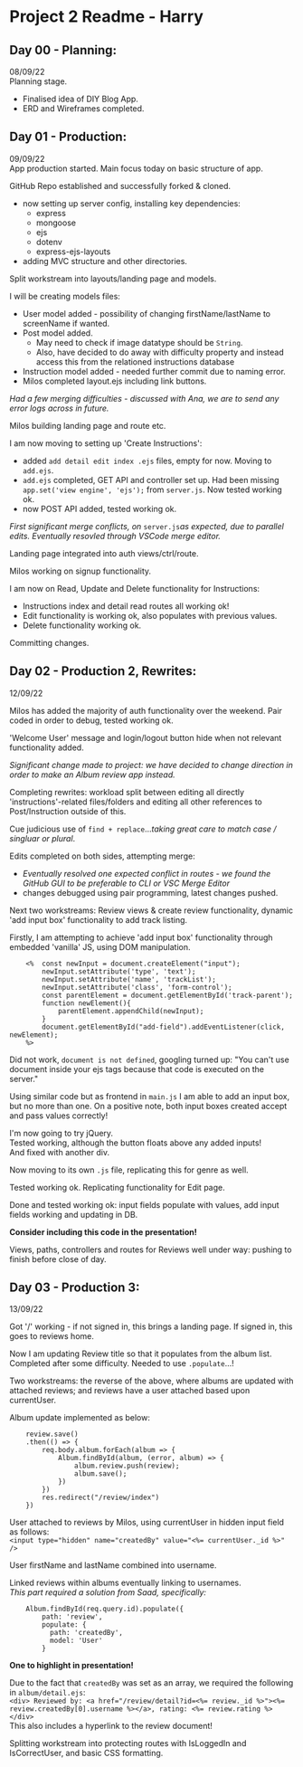 # Project 2 Readme - Harry      

## Day 00 - Planning:       
08/09/22        
Planning stage.     
- Finalised idea of DIY Blog App.       
- ERD and Wireframes completed.     

## Day 01 - Production:     
09/09/22        
App production started. Main focus today on basic structure of app.    

GitHub Repo established and successfully forked & cloned.              
- now setting up server config, installing key dependencies:        
    - express       
    - mongoose      
    - ejs   
    - dotenv        
    - express-ejs-layouts
- adding MVC structure and other directories.        

Split workstream into layouts/landing page and models.        

I will be creating models files:       
- User model added - possibility of changing firstName/lastName to screenName if wanted.        
- Post model added.      
    - May need to check if image datatype should be `String`.       
    - Also, have decided to do away with difficulty property and instead access this from the relationed instructions database      
- Instruction model added - needed further commit due to naming error.      
- Milos completed layout.ejs including link buttons.        

_Had a few merging difficulties - discussed with Ana, we are to send any error logs across in future._      

Milos building landing page and route etc.      

I am now moving to setting up 'Create Instructions':        
- added `add detail edit index .ejs` files, empty for now. Moving to `add.ejs`.     
- `add.ejs` completed, GET API and controller set up. Had been missing `app.set('view engine', 'ejs');` from `server.js`. Now tested working ok.        
- now POST API added, tested working ok.        

_First significant merge conflicts, on_ `server.js`_as expected, due to parallel edits. Eventually resovled through VSCode merge editor._       

Landing page integrated into auth views/ctrl/route.     

Milos working on signup functionality.      

I am now on Read, Update and Delete functionality for Instructions:         
- Instructions index and detail read routes all working ok!     
- Edit functionality is working ok, also populates with previous values.        
- Delete functionality working ok.      

Committing changes.     

## Day 02 - Production 2, Rewrites:              
12/09/22        

Milos has added the majority of auth functionality over the weekend. Pair coded in order to debug, tested working ok.       

'Welcome User' message and login/logout button hide when not relevant functionality added.      

_Significant change made to project: we have decided to change direction in order to make an Album review app instead._     

Completing rewrites: workload split between editing all directly 'instructions'-related files/folders and editing all other references to Post/Instruction outside of this.     

Cue judicious use of `find + replace`..._taking great care to match case / singluar or plural_.     

Edits completed on both sides, attempting merge:        
- _Eventually resolved one expected conflict in routes - we found the GitHub GUI to be preferable to CLI or VSC Merge Editor_       
- changes debugged using pair programming, latest changes pushed.       

Next two workstreams: Review views & create review functionality, dynamic 'add input box' functionality to add track listing.       

Firstly, I am attempting to achieve 'add input box' functionality through embedded 'vanilla' JS, using DOM manipulation.        
```
    <%  const newInput = document.createElement("input");
        newInput.setAttribute('type', 'text');
        newInput.setAttribute('name', 'trackList');
        newInput.setAttribute('class', 'form-control');
        const parentElement = document.getElementById('track-parent');
        function newElement(){
            parentElement.appendChild(newInput);
        }
        document.getElementById("add-field").addEventListener(click, newElement);
    %>
```
Did not work, `document is not defined`, googling turned up: "You can't use document inside your ejs tags because that code is executed on the server."     

Using similar code but as frontend in `main.js` I am able to add an input box, but no more than one. On a positive note, both input boxes created accept and pass values correctly!     

I'm now going to try jQuery.        
Tested working, although the button floats above any added inputs!      
And fixed with another div.     

Now moving to its own `.js` file, replicating this for genre as well.       

Tested working ok. Replicating functionality for Edit page.     

Done and tested working ok: input fields populate with values, add input fields working and updating in DB.     

**Consider including this code in the presentation!**       

Views, paths, controllers and routes for Reviews well under way: pushing to finish before close of day.     

## Day 03 - Production 3:       
13/09/22        

Got '/' working - if not signed in, this brings a landing page. If signed in, this goes to reviews home.        

Now I am updating Review title so that it populates from the album list. Completed after some difficulty. Needed to use `.populate`...!     

Two workstreams: the reverse of the above, where albums are updated with attached reviews; and reviews have a user attached based upon currentUser.     

Album update implemented as below:      
```
    review.save()
    .then(() => {
        req.body.album.forEach(album => {
            Album.findById(album, (error, album) => {
                album.review.push(review);
                album.save();
            })
        })
        res.redirect("/review/index")
    })
```

User attached to reviews by Milos, using currentUser in hidden input field as follows:     
`<input type="hidden" name="createdBy" value="<%= currentUser._id %>" />`       

User firstName and lastName combined into username.     

Linked reviews within albums eventually linking to usernames.       
_This part required a solution from Saad, specifically:_        
```
    Album.findById(req.query.id).populate({ 
        path: 'review',
        populate: {
          path: 'createdBy',
          model: 'User'
        } 
```
**One to highlight in presentation!**       

Due to the fact that `createdBy` was set as an array, we required the following in `album/detail.ejs`:      
`<div> Reviewed by: <a href="/review/detail?id=<%= review._id %>"><%= review.createdBy[0].username %></a>, rating: <%= review.rating %></div>`      
This also includes a hyperlink to the review document!      

Splitting workstream into protecting routes with IsLoggedIn and IsCorrectUser, and basic CSS formatting.        





